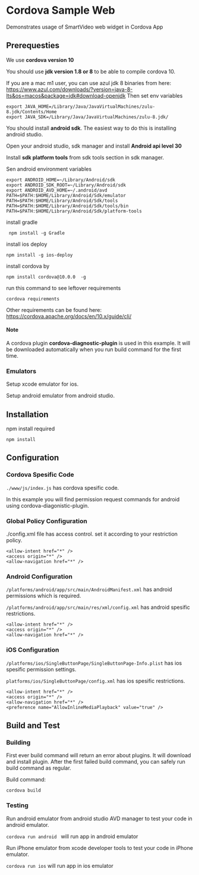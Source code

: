 # Cordova Sample Web
Demonstrates usage of SmartVideo web widget in Cordova App

## Prerequesties

We use **cordova version 10**

You should use **jdk version 1.8 or 8** to be able to compile cordova 10.

If you are a mac m1 user, you can use azul jdk 8 binaries from here: https://www.azul.com/downloads/?version=java-8-lts&os=macos&package=jdk#download-openjdk
Then set env variables
```
export JAVA_HOME=/Library/Java/JavaVirtualMachines/zulu-8.jdk/Contents/Home
export JAVA_SDK=/Library/Java/JavaVirtualMachines/zulu-8.jdk/
```

You should install **android sdk**. The easiest way to do this is installing android studio.

Open your android studio, sdk manager and install **Android api level 30**

Install **sdk platform tools** from sdk tools section in sdk manager.

Sen android environment variables
```
export ANDROID_HOME=~/Library/Android/sdk
export ANDROID_SDK_ROOT=~/Library/Android/sdk
export ANDROID_AVD_HOME=~/.android/avd
PATH=$PATH:$HOME/Library/Android/Sdk/emulator
PATH=$PATH:$HOME/Library/Android/Sdk/tools
PATH=$PATH:$HOME/Library/Android/Sdk/tools/bin
PATH=$PATH:$HOME/Library/Android/Sdk/platform-tools
```

install gradle

` npm install -g Gradle`

install ios deploy

`npm install -g ios-deploy`

install cordova by

`npm install cordova@10.0.0  -g`

run this command to see leftover requirements

`cordova requirements`

Other requirements can be found here: https://cordova.apache.org/docs/en/10.x/guide/cli/

#### Note
A cordova plugin **cordova-diagnostic-plugin** is used in this example. It will be downloaded automatically when you run build command for the first time.

### Emulators
Setup xcode emulator for ios.

Setup android emulator from android studio.

## Installation

npm install required

`npm install`

## Configuration
### Cordova Spesific Code
`./www/js/index.js` has cordova spesific code. 

In this example you will find permission request commands for android using cordova-diagonistic-plugin.

### Global Policy Configuration
./config.xml file has access control. set it according to your restriction policy.
```
<allow-intent href="*" />
<access origin="*" />
<allow-navigation href="*" />
```

### Android Configuration
`/platforms/android/app/src/main/AndroidManifest.xml` has android permissions which is required.

`/platforms/android/app/src/main/res/xml/config.xml` has android spesific restrictions.
```
<allow-intent href="*" />
<access origin="*" />
<allow-navigation href="*" />
```

### iOS Configuration

`/platforms/ios/SingleButtonPage/SingleButtonPage-Info.plist` has ios spesific permission settings.

`platforms/ios/SingleButtonPage/config.xml` has ios spesific restrictions.

```
<allow-intent href="*" />
<access origin="*" />
<allow-navigation href="*" />
<preference name="AllowInlineMediaPlayback" value="true" />
```

## Build and Test

### Building

First ever build command will return an error about plugins. It will download and install plugin. After the first failed build command, you can safely run build command as regular.

Build command:

`cordova build`

### Testing

Run android emulator from android studio AVD manager to test your code in android emulator.

`cordova run android ` will run app in android emulator

Run iPhone emulator from xcode developer tools to test your code in iPhone emulator.

`cordova run ios` will run app in ios emulator
